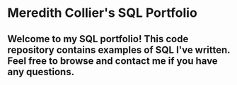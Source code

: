 # Meredith Collier's SQL Portfolio

## Welcome to my SQL portfolio! This code repository contains examples of SQL I've written. Feel free to browse and contact me if you have any questions.
